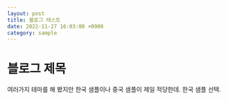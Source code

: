 ```yaml
---
layout: post
title: 블로그 테스트
date: 2022-11-27 16:03:00 +0900
category: sample
---
```

# 블로그 제목

여러가지 테마를 해 봤지만 한국 샘플이나 중국 샘플이 제일 적당한데. 한국 샘플 선택.
